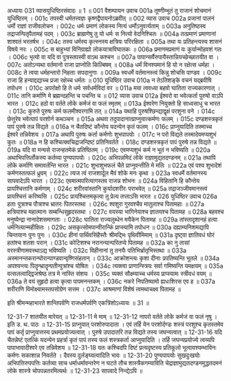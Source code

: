 अध्यायः 031
व्यासयुधिष्ठिरसंवादः ॥ 1 ॥
001	वैशम्पायन उवाच 
001a	तूष्णीम्भूतं तु राजानं शोचमानं युधिष्ठिरम् ।
001c	तपस्वी धर्मतत्त्वज्ञः कृष्णद्वैपायनोऽब्रवीत् ॥
002	व्यास उवाच 
002a	प्रजानां पालनं धर्मो राज्ञां राजीवलोचन ।
002c	धर्मः प्रमाणं लोकस्य नित्यं धर्मोऽनुवर्त्यताम् ॥
003a	अनुतिष्ठस्व तद्राजन्पितृपैतामहं पदम् ।
003c	ब्राह्मणेषु तु यो धर्मः स नित्यो वेदनिश्चितः ॥
004a	तत्प्रमाणं प्रमाणानां शाश्वतं भरतर्षभ ।
004c	तस्य धर्मस्य कृत्स्नस्य क्षत्रियः परिरक्षिता ॥
005a	तथा यः प्रतिहन्त्यस्य शासनं विषये नरः ।
005c	स बाहुभ्यां विनिग्राह्यो लोकयात्राविघातकः ॥
006a	प्रमाणमप्रमाणं यः कुर्यान्मोहवशं गतः ।
006c	भृत्यो वा यदि वा पुत्रस्तपस्वी वाऽथ कश्चन ॥
007a	पापान्सर्वैरुपायैस्तान्नियच्छेच्छातयीत वा ।
007c	अतोऽन्यथा वर्तमानो राजा प्राप्नोति किल्बिषम् ॥
008a	धर्मं विनश्यमानं हि यो न रक्षेत्स धर्महा ।
008c	ते त्वया धर्महन्तारो निहताः सपदानुगाः ॥
009a	स्वधर्मे वर्तमानस्त्वं किन्नु शोचसि पाण्डव ।
009c	राजा हि हन्याद्दद्याच्च प्रजा रक्षेच्च धर्मतः ॥
010	युधिष्ठिर उवाच 
010a	न तेऽतिशङ्के वचनं यद्ब्रवीषि तपोधन ।
010c	अपरोक्षो हि ते धर्मः सर्वधर्मविदां वर ॥
011a	मया त्ववध्या बहवो घातिता राज्यकारणात् ।
011c	तानि कर्माणि मे ब्रह्मन्दहन्ति च पचन्ति च ॥
012	व्यास उवाच 
012a	ईश्वरो वा भवेत्कर्ता पुरुषो वाऽपि भारत ।
012c	हठो वा वर्तते लोके कर्मजं वा फलं स्मृतम् ॥
013a	ईश्वरेण नियुक्तो हि साध्वसाधु च भारत ।
013c	कुरुते पुरुषः कर्म फलमीश्वरगामि तत् ॥
014a	यथाहि पुरुषश्छिन्द्याद्वृक्षं परशुना वने ।
014c	छेत्तुरेव भवेत्पापं परशोर्न कथञ्चन ॥
015a	अथवा तदुपादानात्प्राप्नुयात्कर्मणः फलम् ।
015c	दण्डशस्त्रकृतं पापं पुरुषे तन्न विद्यते ॥
016a	न चैतदिष्टं कौन्तेय यदन्येन कृतं फलम् ।
016c	प्राप्नुयादिति तस्माच्च ईश्वरे तन्निवेशय ॥
017a	अथापि पुरुषः कर्ता कर्मणोः शुभपापयोः ।
017c	न परो विद्यते तस्मादेवमप्यशुभं कुतः ॥
018a	न हि कश्चित्क्वचिद्राजन्दिष्टं प्रतिनिवर्तते ।
018c	दण्डशस्त्रकृतं पापं पुरुषे तन्न विद्यते ॥
019a	यदि वा मन्यसे राजन्हतमेकं प्रतिष्ठितम् ।
019c	एवमप्यशुभं कर्म न भूतं न भविष्यति ॥
020a	अथाभिपत्तिर्लोकस्य कर्तव्या पुण्यपापयोः ।
020c	अभिपन्नमिदं लोके राज्ञामुद्यतदण्डनम् ॥
021a	तथापि लोके कर्माणि समावर्तन्ति भारत ।
021c	शुभाशुभफलं चैते प्राप्नुवन्तीति मे मतिः ॥
022a	एवं पश्य शुभादेशं कर्मणस्तत्फलं ध्रुवम् ।
022c	त्यज त्वं राजशार्दूल मैवं शोके मनः कृथा ॥
023a	स्वधर्मे वर्तमानस्य सापवादेऽपि भारत ।
023c	एवमात्मपरित्यागस्तव राजन्न शोभनः ॥
024a	विहितानि हि कौन्तेय प्रायश्चित्तानि कर्मणाम् ।
024c	शरीरवांस्तानि कुर्यादशरीरः पराभवेत् ॥
025a	तद्राजञ्जीवमानस्त्वं प्रायश्चित्तं करिष्यसि ।
025c	प्रायश्चित्तमकृत्वा तु प्रेत्य तप्ताऽसि भारत ॥
026	युधिष्ठिर उवाच 
026a	हताः पुत्राश्च पौत्राश्च भ्रातरः पितरस्तथा ।
026c	श्वशुरा गुरवश्चैव मातुलाश्च पितामहाः ॥
027a	क्षत्रियाश्च महात्मानः सम्बन्धिसुहृदस्तथा ।
027c	वयस्या भागिनेयाश्च ज्ञातयश्च पितामह ॥
028a	बहवश्च मनुष्येन्द्रा नानादेशसमागताः ।
028c	घातिता राज्यलुब्धेन मयैकेन पितामह ॥
029a	तांस्तादृशानहं हत्वा धर्मनित्यान्महीक्षितः ।
029c	असकृत्सोमपान्वीरान्किं प्राप्स्यामि तपोधन ॥
030a	दह्याम्यनिशमद्यापि चिन्तयानः पुनः पुनः ।
030c	हीनां पार्थिवसिंहैस्तैः श्रीमद्भिः पृथिवीमिमाम् ॥
031a	दृष्ट्वा ज्ञातिवधं घोरं हतांश्च शतशः परान् ।
031c	कोटिशश्च नरानन्यान्परितप्ये पितामह ॥
032a	का नु तासां वरस्त्रीणामवस्थाऽद्य भविष्यति ।
032c	विहीनानां तु तनयैः पतिभिर्भ्रातृभिस्तथा ॥
033a	अस्मानन्तकरान्घोरान्पाण्डवान्वृष्णिसंहतान् ।
033c	आक्रोशन्त्यः कृशा दीनाः प्रपतिष्यन्ति भूतले ॥
034a	अपश्यन्त्यः पितॄन्भ्रातॄन्पतीन्पुत्रांश्च योषितः ।
034c	त्यक्त्वा प्राणान्स्त्रियः सर्वा गमिष्यन्ति यमक्षयम् ॥
035a	वत्सलत्वाद्द्विजश्रेष्ठ तत्र मे नास्ति संशयः ।
035c	व्यक्तं सौक्ष्म्याच्च धर्मस्य प्राप्स्यामः स्त्रीवधं वयम् ॥
036a	ते वयं सुहृदो हत्वा कृत्वा पापमनन्तकम् ।
036c	नकरे निपतिष्यामो ह्यधःशिरस एव ह ॥
037a	शरीराणि विमोक्ष्यामस्तपसोग्रेण सत्तम ।
037c	आश्रमाणां विशेषं त्वमथाचक्ष्व पितामह ॥ 

इति श्रीमन्महाभारते शान्तिपर्वणि राजधर्मपर्वणि एकत्रिंशोऽध्यायः ॥ 31 ॥

12-31-7 शातयीत मारेयत् ॥ 12-31-11 मे माम् ॥ 12-31-12 नापरो वर्तते लोके कर्मजं वा फलं नृषु । इति ड. थ. पाठः ॥ 12-31-15 प्राप्नुयात् परशोरुपादाता । एवं तर्हि येन परशोर्दण्डः शस्त्रं परशुश्च कृतस्तमेव पापं कर्तृ प्राप्नुयात्तस्य प्रथमप्रयोज्यत्वात् । पुरुषे उपादातरि तन्न विद्यते तस्य जघन्यत्वात् ॥ 12-31-16 यदि चैतन्नेष्टं एतत्किं यदन्येन प्रहर्त्रा कृतं पापं तस्य फलं शस्त्रकर्ता आप्नुयादिति । तर्हि जघन्यप्रयोज्ये त्वय्यपि पापाभावादीश्वरे एव तन्निवेशय ॥ 12-31-18 यतः कश्चिदपि दिष्टं प्रत्यदृष्टस्य प्रतिकूलो भूत्वावश्यम्भाविनः कर्मणः सकाशान्न निवर्तते । दैवस्य दुर्लङ्घ्यत्वादिति भावः ॥ 12-31-20 पुण्यपापयोः सुखदुःखयोः अभिपत्तिरुपपत्तिः कर्तव्या साच धर्माधर्मावन्तरेण न घटते तौच शास्त्रैकगम्याविति चेद्राज्ञामुद्यतदण्डनमुद्धतदमनं लोके शास्त्रे चोपपन्नतरमित्यर्थः ॥ 12-31-23 सापवादे निन्द्येऽपि ॥
